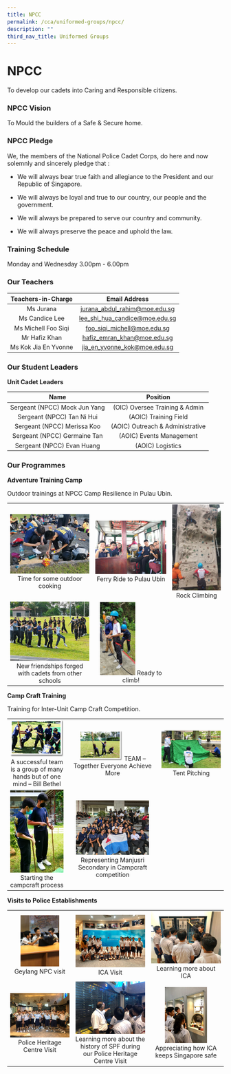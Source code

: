 ```yaml
---
title: NPCC
permalink: /cca/uniformed-groups/npcc/
description: ""
third_nav_title: Uniformed Groups
---
```

# NPCC

To develop our cadets into Caring and Responsible citizens.

### NPCC Vision

To Mould the builders of a Safe & Secure home.

### NPCC Pledge

We, the members of the National Police Cadet Corps, do here and now solemnly and sincerely pledge that :

*   We will always bear true faith and allegiance to the President and our Republic of Singapore.  
    
*   We will always be loyal and true to our country, our people and the government.  
    
*   We will always be prepared to serve our country and community.  
    
*   We will always preserve the peace and uphold the law.  

### Training Schedule

Monday and Wednesday 3.00pm - 6.00pm

### Our Teachers


| Teachers-in-Charge   | Email Address                   |
|:-----------------:|:----------------------------:|
|      Ms Jurana       |   jurana_abdul_rahim@moe.edu.sg |
|    Ms Candice Lee    | lee_shi_hua_candice@moe.edu.sg  |
| Ms Michell Foo Siqi  | foo_siqi_michell@moe.edu.sg     |
|     Mr Hafiz Khan    |   hafiz_emran_khan@moe.edu.sg   |
| Ms Kok Jia En Yvonne |   jia_en_yvonne_kok@moe.edu.sg  |

### Our Student Leaders

**Unit Cadet Leaders**

| Name                          | Position                         |
|:-----------------:|:----------------------------:|
| Sergeant (NPCC) Mock Jun Yang |  (OIC) Oversee Training & Admin  |
|   Sergeant (NPCC) Tan Ni Hui  |       (AOIC) Training Field      |
|  Sergeant (NPCC) Merissa Koo  | (AOIC) Outreach & Administrative |
|  Sergeant (NPCC) Germaine Tan |     (AOIC) Events Management     |
|   Sergeant (NPCC) Evan Huang  |         (AOIC) Logistics         |

### Our Programmes

**Adventure Training Camp**

Outdoor trainings at NPCC Camp Resilience in Pulau Ubin.

|   |   |   |
|:---:|:---:|:---:|
| ![](/images/Cca/NPCC/Time%20for%20some%20outdoor%20cooking.jpg) Time for some outdoor cooking	 | ![](/images/Cca/NPCC/Ferry%20ride%20to%20Pulau%20Ubin.jpg)   Ferry Ride to Pulau Ubin  | ![](/images/Cca/NPCC/Rock%20Climbing.jpg)   Rock Climbing  |
| ![](/images/Cca/NPCC/New%20friendships%20forged%20with%20cadets%20from%20other%20schools.jpg) New friendships forged with cadets from other schools |  <img src="/images/Cca/NPCC/Ready%20to%20climb.jpg"  style="width:50%"> Ready to climb! |   |


**Camp Craft Training**

Training for Inter-Unit Camp Craft Competition.

|   |   |   |
|:---:|:---:|:---:|
| ![](/images/Cca/NPCC/npcc05.png) A successful team is a group of many hands but of one mind – Bill Bethel	 | <img src="/images/Cca/NPCC/npcc06.png"  style="width:50%"> TEAM – Together Everyone Achieve More	 | ![](/images/Cca/NPCC/Tent%20Pitching.jpg) Tent Pitching |
| ![](/images/Cca/NPCC/Starting%20the%20campcraft%20process.jpg) Starting the campcraft process	 |  <img src="/images/Cca/NPCC/Representing%20Manjusri%20Secondary%20in%20Campcraft%20competition.jpg"  style="width:85%"> Representing Manjusri Secondary in Campcraft competition	 |   |


**Visits to Police Establishments**


|   |   |   |
|:---:|:---:|:---:|
|  <img src="/images/Cca/NPCC/Geylang%20NPC%20visit.jpeg" style="width:65%">  Geylang NPC visit	 |  ![](/images/Cca/NPCC/ICA%20Visit.jpg) ICA Visit	 |  ![](/images/Cca/NPCC/Learning%20more%20about%20ICA.jpg)  Learning more about ICA  |
|  ![](/images/Cca/NPCC/Police%20Heritage%20Centre%20Visit.jpeg)  Police Heritage Centre Visit    |   ![](/images/Cca/NPCC/Learning%20more%20about%20the%20history%20of%20SPF%20during%20our%20Police%20Heritage%20Centre%20Visit.jpeg) Learning more about the history of SPF during our Police Heritage Centre Visit  |  <img src="/images/Cca/NPCC/Appreciating%20how%20ICA%20keeps%20Singapore%20safe.jpg" style="width:60%">   Appreciating how ICA keeps Singapore safe |